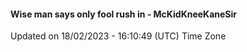#### Wise man says only fool rush in - McKidKneeKaneSir
Updated on 18/02/2023 - 16:10:49 (UTC) Time Zone
